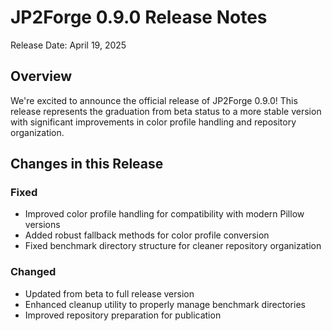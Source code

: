 # JP2Forge 0.9.0 Release Notes

Release Date: April 19, 2025

## Overview

We're excited to announce the official release of JP2Forge 0.9.0! This release represents the graduation from beta status to a more stable version with significant improvements in color profile handling and repository organization.

## Changes in this Release

### Fixed
- Improved color profile handling for compatibility with modern Pillow versions
- Added robust fallback methods for color profile conversion
- Fixed benchmark directory structure for cleaner repository organization

### Changed
- Updated from beta to full release version
- Enhanced cleanup utility to properly manage benchmark directories
- Improved repository preparation for publication
